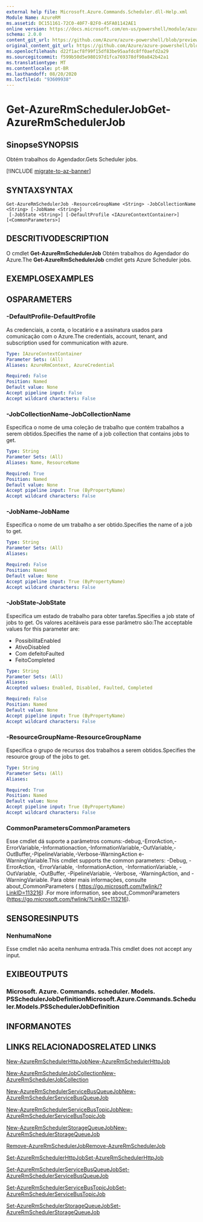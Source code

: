 ```yaml
---
external help file: Microsoft.Azure.Commands.Scheduler.dll-Help.xml
Module Name: AzureRM
ms.assetid: DC151161-72C0-40F7-B2F0-45FA01142AE1
online version: https://docs.microsoft.com/en-us/powershell/module/azurerm.scheduler/get-azurermschedulerjob
schema: 2.0.0
content_git_url: https://github.com/Azure/azure-powershell/blob/preview/src/ResourceManager/Scheduler/Commands.Scheduler/help/Get-AzureRmSchedulerJob.md
original_content_git_url: https://github.com/Azure/azure-powershell/blob/preview/src/ResourceManager/Scheduler/Commands.Scheduler/help/Get-AzureRmSchedulerJob.md
ms.openlocfilehash: d22f1acf8f99f15df83be95aafdc8ff0aefd2a29
ms.sourcegitcommit: f599b50d5e980197d1fca769378df90a842b42a1
ms.translationtype: MT
ms.contentlocale: pt-BR
ms.lasthandoff: 08/20/2020
ms.locfileid: "93609938"
---
```

# <span data-ttu-id="1b1a4-101">Get-AzureRmSchedulerJob</span><span class="sxs-lookup"><span data-stu-id="1b1a4-101">Get-AzureRmSchedulerJob</span></span>

## <span data-ttu-id="1b1a4-102">Sinopse</span><span class="sxs-lookup"><span data-stu-id="1b1a4-102">SYNOPSIS</span></span>
<span data-ttu-id="1b1a4-103">Obtém trabalhos do Agendador.</span><span class="sxs-lookup"><span data-stu-id="1b1a4-103">Gets Scheduler jobs.</span></span>

[!INCLUDE [migrate-to-az-banner](../../includes/migrate-to-az-banner.md)]

## <span data-ttu-id="1b1a4-104">SYNTAX</span><span class="sxs-lookup"><span data-stu-id="1b1a4-104">SYNTAX</span></span>

```
Get-AzureRmSchedulerJob -ResourceGroupName <String> -JobCollectionName <String> [-JobName <String>]
 [-JobState <String>] [-DefaultProfile <IAzureContextContainer>] [<CommonParameters>]
```

## <span data-ttu-id="1b1a4-105">DESCRITIVO</span><span class="sxs-lookup"><span data-stu-id="1b1a4-105">DESCRIPTION</span></span>
<span data-ttu-id="1b1a4-106">O cmdlet **Get-AzureRmSchedulerJob** Obtém trabalhos do Agendador do Azure.</span><span class="sxs-lookup"><span data-stu-id="1b1a4-106">The **Get-AzureRmSchedulerJob** cmdlet gets Azure Scheduler jobs.</span></span>

## <span data-ttu-id="1b1a4-107">EXEMPLOS</span><span class="sxs-lookup"><span data-stu-id="1b1a4-107">EXAMPLES</span></span>

## <span data-ttu-id="1b1a4-108">OS</span><span class="sxs-lookup"><span data-stu-id="1b1a4-108">PARAMETERS</span></span>

### <span data-ttu-id="1b1a4-109">-DefaultProfile</span><span class="sxs-lookup"><span data-stu-id="1b1a4-109">-DefaultProfile</span></span>
<span data-ttu-id="1b1a4-110">As credenciais, a conta, o locatário e a assinatura usados para comunicação com o Azure.</span><span class="sxs-lookup"><span data-stu-id="1b1a4-110">The credentials, account, tenant, and subscription used for communication with azure.</span></span>

```yaml
Type: IAzureContextContainer
Parameter Sets: (All)
Aliases: AzureRmContext, AzureCredential

Required: False
Position: Named
Default value: None
Accept pipeline input: False
Accept wildcard characters: False
```

### <span data-ttu-id="1b1a4-111">-JobCollectionName</span><span class="sxs-lookup"><span data-stu-id="1b1a4-111">-JobCollectionName</span></span>
<span data-ttu-id="1b1a4-112">Especifica o nome de uma coleção de trabalho que contém trabalhos a serem obtidos.</span><span class="sxs-lookup"><span data-stu-id="1b1a4-112">Specifies the name of a job collection that contains jobs to get.</span></span>

```yaml
Type: String
Parameter Sets: (All)
Aliases: Name, ResourceName

Required: True
Position: Named
Default value: None
Accept pipeline input: True (ByPropertyName)
Accept wildcard characters: False
```

### <span data-ttu-id="1b1a4-113">-JobName</span><span class="sxs-lookup"><span data-stu-id="1b1a4-113">-JobName</span></span>
<span data-ttu-id="1b1a4-114">Especifica o nome de um trabalho a ser obtido.</span><span class="sxs-lookup"><span data-stu-id="1b1a4-114">Specifies the name of a job to get.</span></span>

```yaml
Type: String
Parameter Sets: (All)
Aliases: 

Required: False
Position: Named
Default value: None
Accept pipeline input: True (ByPropertyName)
Accept wildcard characters: False
```

### <span data-ttu-id="1b1a4-115">-JobState</span><span class="sxs-lookup"><span data-stu-id="1b1a4-115">-JobState</span></span>
<span data-ttu-id="1b1a4-116">Especifica um estado de trabalho para obter tarefas.</span><span class="sxs-lookup"><span data-stu-id="1b1a4-116">Specifies a job state of jobs to get.</span></span>
<span data-ttu-id="1b1a4-117">Os valores aceitáveis para esse parâmetro são:</span><span class="sxs-lookup"><span data-stu-id="1b1a4-117">The acceptable values for this parameter are:</span></span>

- <span data-ttu-id="1b1a4-118">Possibilita</span><span class="sxs-lookup"><span data-stu-id="1b1a4-118">Enabled</span></span> 
- <span data-ttu-id="1b1a4-119">Ativo</span><span class="sxs-lookup"><span data-stu-id="1b1a4-119">Disabled</span></span> 
- <span data-ttu-id="1b1a4-120">Com defeito</span><span class="sxs-lookup"><span data-stu-id="1b1a4-120">Faulted</span></span> 
- <span data-ttu-id="1b1a4-121">Feito</span><span class="sxs-lookup"><span data-stu-id="1b1a4-121">Completed</span></span>

```yaml
Type: String
Parameter Sets: (All)
Aliases: 
Accepted values: Enabled, Disabled, Faulted, Completed

Required: False
Position: Named
Default value: None
Accept pipeline input: True (ByPropertyName)
Accept wildcard characters: False
```

### <span data-ttu-id="1b1a4-122">-ResourceGroupName</span><span class="sxs-lookup"><span data-stu-id="1b1a4-122">-ResourceGroupName</span></span>
<span data-ttu-id="1b1a4-123">Especifica o grupo de recursos dos trabalhos a serem obtidos.</span><span class="sxs-lookup"><span data-stu-id="1b1a4-123">Specifies the resource group of the jobs to get.</span></span>

```yaml
Type: String
Parameter Sets: (All)
Aliases: 

Required: True
Position: Named
Default value: None
Accept pipeline input: True (ByPropertyName)
Accept wildcard characters: False
```

### <span data-ttu-id="1b1a4-124">CommonParameters</span><span class="sxs-lookup"><span data-stu-id="1b1a4-124">CommonParameters</span></span>
<span data-ttu-id="1b1a4-125">Esse cmdlet dá suporte a parâmetros comuns:-debug,-ErrorAction,-ErrorVariable,-Informationaction,-InformationVariable,-OutVariable,-OutBuffer,-PipelineVariable,-Verbose-WarningAction e-WarningVariable.</span><span class="sxs-lookup"><span data-stu-id="1b1a4-125">This cmdlet supports the common parameters: -Debug, -ErrorAction, -ErrorVariable, -InformationAction, -InformationVariable, -OutVariable, -OutBuffer, -PipelineVariable, -Verbose, -WarningAction, and -WarningVariable.</span></span> <span data-ttu-id="1b1a4-126">Para obter mais informações, consulte about_CommonParameters ( https://go.microsoft.com/fwlink/?LinkID=113216) .</span><span class="sxs-lookup"><span data-stu-id="1b1a4-126">For more information, see about_CommonParameters (https://go.microsoft.com/fwlink/?LinkID=113216).</span></span>

## <span data-ttu-id="1b1a4-127">SENSORES</span><span class="sxs-lookup"><span data-stu-id="1b1a4-127">INPUTS</span></span>

### <span data-ttu-id="1b1a4-128">Nenhuma</span><span class="sxs-lookup"><span data-stu-id="1b1a4-128">None</span></span>
<span data-ttu-id="1b1a4-129">Esse cmdlet não aceita nenhuma entrada.</span><span class="sxs-lookup"><span data-stu-id="1b1a4-129">This cmdlet does not accept any input.</span></span>

## <span data-ttu-id="1b1a4-130">EXIBE</span><span class="sxs-lookup"><span data-stu-id="1b1a4-130">OUTPUTS</span></span>

### <span data-ttu-id="1b1a4-131">Microsoft. Azure. Commands. scheduler. Models. PSSchedulerJobDefinition</span><span class="sxs-lookup"><span data-stu-id="1b1a4-131">Microsoft.Azure.Commands.Scheduler.Models.PSSchedulerJobDefinition</span></span>

## <span data-ttu-id="1b1a4-132">INFORMA</span><span class="sxs-lookup"><span data-stu-id="1b1a4-132">NOTES</span></span>

## <span data-ttu-id="1b1a4-133">LINKS RELACIONADOS</span><span class="sxs-lookup"><span data-stu-id="1b1a4-133">RELATED LINKS</span></span>

[<span data-ttu-id="1b1a4-134">New-AzureRmSchedulerHttpJob</span><span class="sxs-lookup"><span data-stu-id="1b1a4-134">New-AzureRmSchedulerHttpJob</span></span>](./New-AzureRmSchedulerHttpJob.md)

[<span data-ttu-id="1b1a4-135">New-AzureRmSchedulerJobCollection</span><span class="sxs-lookup"><span data-stu-id="1b1a4-135">New-AzureRmSchedulerJobCollection</span></span>](./New-AzureRmSchedulerJobCollection.md)

[<span data-ttu-id="1b1a4-136">New-AzureRmSchedulerServiceBusQueueJob</span><span class="sxs-lookup"><span data-stu-id="1b1a4-136">New-AzureRmSchedulerServiceBusQueueJob</span></span>](./New-AzureRmSchedulerServiceBusQueueJob.md)

[<span data-ttu-id="1b1a4-137">New-AzureRmSchedulerServiceBusTopicJob</span><span class="sxs-lookup"><span data-stu-id="1b1a4-137">New-AzureRmSchedulerServiceBusTopicJob</span></span>](./New-AzureRmSchedulerServiceBusTopicJob.md)

[<span data-ttu-id="1b1a4-138">New-AzureRmSchedulerStorageQueueJob</span><span class="sxs-lookup"><span data-stu-id="1b1a4-138">New-AzureRmSchedulerStorageQueueJob</span></span>](./New-AzureRmSchedulerStorageQueueJob.md)

[<span data-ttu-id="1b1a4-139">Remove-AzureRmSchedulerJob</span><span class="sxs-lookup"><span data-stu-id="1b1a4-139">Remove-AzureRmSchedulerJob</span></span>](./Remove-AzureRmSchedulerJob.md)

[<span data-ttu-id="1b1a4-140">Set-AzureRmSchedulerHttpJob</span><span class="sxs-lookup"><span data-stu-id="1b1a4-140">Set-AzureRmSchedulerHttpJob</span></span>](./Set-AzureRmSchedulerHttpJob.md)

[<span data-ttu-id="1b1a4-141">Set-AzureRmSchedulerServiceBusQueueJob</span><span class="sxs-lookup"><span data-stu-id="1b1a4-141">Set-AzureRmSchedulerServiceBusQueueJob</span></span>](./Set-AzureRmSchedulerServiceBusQueueJob.md)

[<span data-ttu-id="1b1a4-142">Set-AzureRmSchedulerServiceBusTopicJob</span><span class="sxs-lookup"><span data-stu-id="1b1a4-142">Set-AzureRmSchedulerServiceBusTopicJob</span></span>](./Set-AzureRmSchedulerServiceBusTopicJob.md)

[<span data-ttu-id="1b1a4-143">Set-AzureRmSchedulerStorageQueueJob</span><span class="sxs-lookup"><span data-stu-id="1b1a4-143">Set-AzureRmSchedulerStorageQueueJob</span></span>](./Set-AzureRmSchedulerStorageQueueJob.md)


